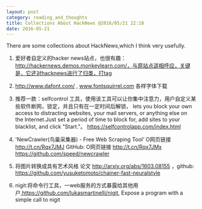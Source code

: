 ```yaml
---
layout: post
category: reading_and_thoughts
title: Collections About HackNews @2016/05/21 22:18
date: 2016-05-21
---
```


There are some collections about HackNews,which I think very usefully.


1. 爱好者自定义的hacker news站点，也很有趣：http://hackernews.demos.monkeylearn.com/，与原站点遥相呼应，关键是，它还对hacknews进行了归类，打tag
	
2. http://www.dafont.com/  , www.fontsquirrel.com  各样字体下载 
	
3. 推荐一款：selfcontrol 工具，使用该工具可以让你集中注意力，用户自定义某些软件断网，锁定，并且只有在一定时间后解锁， lets you block your own access to distracting websites, your mail servers, or anything else on the Internet.Just set a period of time to block for, add sites to your blacklist, and click "Start."。 https://selfcontrolapp.com/index.html 
	
4. 'NewCrawler(鸟巢采集器) - Free Web Scraping Tool' O网页链接 http://t.cn/Rqx7JMJ  GitHub: O网页链接 http://t.cn/Rqx7JMx https://github.com/speed/newcrawler
	
5. 将图片转换成具有艺术风格 论文 http://arxiv.org/abs/1603.08155  ，github: https://github.com/yusuketomoto/chainer-fast-neuralstyle
	
6. nigit:将命令行工具，一web服务的方式暴露给其他用户,https://github.com/lukasmartinelli/nigit, Expose a program with a simple call to nigit <script> to the web.[2016/4/22]
	
7. lobste.rs 一个类似于hacker news站点的程序员爱好站点：https://lobste.rs/，涵盖cs,database,machine learing,linux
	
8. sigrok，信号处理开源软件，The sigrok project aims at creating a portable, cross-platform, Free/Libre/Open-Source signal analysis software suite.https://sigrok.org/
	
9. golang smtp：实现发送邮件协议，golang smtp server that just writes every incoming email to a text file. https://github.com/andrewarrow/jungle_smtp ， 同时作者还实现了一个ftp服务paradise_ftp：paradise_ftp is a powerful, 100% native (golang) ftp server that is production ready. https://github.com/andrewarrow/paradise_ftp 
	
10. google code 2016入选列表，祝贺入选项目，https://summerofcode.withgoogle.com/organizations/，https://news.ycombinator.com/item?id=11554812
	
11. shogun机器学习工具包,Shogun - A Large Scale Machine Learning Toolbox: http://shogun.ml/page/about/project_description
	
12. Opera dmg direct download links (OS X),
（1）stable https://www.opera.com/download/get/?partner=www&opsys=MacOS&product=Opera
（2）beta https://www.opera.com/download/get/?partner=www&opsys=MacOS&product=Opera%20beta
（3）dev https://www.opera.com/download/get/?partner=www&opsys=MacOS&product=Opera%20developer
	
13. ios 模仿鱼冒泡的库,An Objective-C animation library used to create floating image views.oc代码：https://github.com/carleihar/JRMFloatingAnimation
	
14. 新的产品，例如苹果系列，基本上都是一年更新一次，每次新发布会都充满了好奇，激动，但是值不值得买呢？Not Buying It，The quest for a latest-and-greatest-itis cure… https://500ish.com/not-buying-it-b6af1fce2185#.2wo13anz8
	
15. 用于训练舞蹈的深度学习DNN，http://peltarion.com/creative-ai
	
16. 怎么样设置一个应用，使其系统开机时启动，通常想到的是创建cron任务，但是还有其他更好的方式，Run your programs at startup on Unix distributions，https://blog.ytotech.com/2016/04/23/debian-program-at-boot-time/
	
17. Opera VPN 是什么鬼？只是一个porxy而已：https://gist.github.com/spaze/558b7c4cd81afa7c857381254ae7bd10
	
18. 经典街机游戏OS X模拟器，Retro video game emulation for OS X http://openemu.org， github:https://github.com/OpenEmu/OpenEmu
	
19. 可移植的GUI库，ImGui[ Immediate Mode GUI] is a bloat-free graphical user interface library for C++。 Builded from sources (tested on Windows/Mac/Linux.https://github.com/warrenm/imgui
	
20. Using Doom as a tool for system administration,将DOOM游戏中作为一个系统管理员工具，https://www.cs.unm.edu/~dlchao/flake/doom/
	
21. 一个外国人眼中的Dafen Oil Painting Village 深圳大芬油画村 The Chaos and the Craftsmanship of Shenzhen (rexstjohn.com)http://rexstjohn.com/the-chaos-and-the-craftsmanship-of-shenzhen-part-ii/
	
22. findpaperwelove,http://findpaperswelove.com/#!/ 查找用户喜爱的论文。
	
23. linux内核揭秘，https://github.com/MintCN/linux-insides-zh
	
24. hacknews 跨平台客户端，支持linux,windows,mac,https://github.com/florian/HNClient,还支持各种快捷键。
	
25. 一款开源的mac os x，swift markedit编辑器，markoff：https://github.com/thoughtbot/Markoff
	
26. linux下类似mac os x的开源触摸板程序：https://github.com/Eventide/touchegg
	
27. 从命令行执行Objective-c 脚本(Run Objective-C source code from terminal.)：Tricertops/Objective-Script，github:https://github.com/Tricertops/Objective-Script
	
28. 机器学习：Machine Learning for Artists (ml4a.github.io)，http://ml4a.github.io/classes/itp-S16/
	
29. 马尔科夫链，蒙特卡洛算法代码示例：Markov Chain Monte Carlo Sampling (galeascience.wordpress.com) https://galeascience.wordpress.com/2016/04/27/markov-chain-monte-carlo-sampling/  . from:ALEXANDER GALEA'S BLOG[Python, science, stats] blog
	
30. 基于nodejs ，linux平台下的slack客户端：A Slack client for Linux. Install with npm. Works with Ubuntu, Fedora, Mint, CentOS, Debian etc。https://github.com/plaidchat/plaidchat
	
31. Xamarin open source：Xamarin Open-Sourced (xamarin.com)：http://open.xamarin.com/
	
32. datatau一个类似于hacker news的信息站点，http://www.datatau.com/，ios客户端：https://itunes.apple.com/us/app/datatau-client/id1107657429?mt=8
	
33. grep命令使用：http://www.cyberciti.biz/faq/grep-command-in-unix-to-search-in-subdirectories-examples/，linux shell command 命令tutorial：https://bash.cyberciti.biz/guide/Main_Page
	
34. try!swift 会议网站代码：try! Swift conference site，github:https://github.com/tryswift/trySwift
	
35. 统计机器学习by CMU:"Statistical Machine Learning 10-702/36-702, Spring 2016, CMU" by Larry Wasserman O网页链接 video:O网页链接 云:O网页链接：http://t.cn/RqjsKHP， 课程主页：http://t.cn/RZuZqKt
	
36. Postgres.app,opensource postgreSQL客户启动管理工具：https://github.com/PostgresApp/PostgresApp
	
37. LED控制器（analog RGB LED strips），Arduino，Show HN: LuxBase – Open-Source Smart Lighting Control System (github.com),github:https://github.com/kienankb/LuxBase
	
38. Bilibili视频直播框架：ijkplayer，github地址：https://github.com/Bilibili/ijkplayer，接入iOS教程：http://www.jianshu.com/p/1f06b27b3ac0?hmsr=toutiao.io&utm_medium=toutiao.io&utm_source=toutiao.io
	
39. iTunes课程，How to Start a Startup:https://itunes.apple.com/us/course/how-to-start-a-startup/id951932247
	
40. iTunes课程:Developing iOS 9 Apps with Swift, 地址：https://itunes.apple.com/us/course/developing-ios-9-apps-swift/id1104579961
	
41. 开发mac os x桌面应用教程：http://cocoadevcentral.com/
	
42. Flask开发教程，基于python 3：https://www3.ntu.edu.sg/home/ehchua/programming/webprogramming/Python3_Flask.html
	
43. tvos开源项目，github：jameseunson/twitchy。tvOS Client for Twitch.tv：https://github.com/jameseunson/twitchy
	
44. 致力于提供安全邮件Lavabit宣布开源，github提供其服务器代码： Lavabit, newly famous for being the secure e-mail service used by the National。gitbub:https://github.com/lavabit
	
45. reddit数据集，内容包括~ 1.7 billion comments @ 250 GB compressed. bz2压缩文件5.08G,This will give you guys an opportunity to examine the data. The file is structured with JSON blocks delimited by new lines (\n).磁力下载链接：magnet:?xt=urn:btih:7690f71ea949b868080401c749e878f98de34d3d&dn=reddit%5Fdata&tr=http%3A%2F%2Ftracker.pushshift.io%3A6969%2Fannounce&tr=udp%3A%2F%2Ftracker.openbittorrent.com%3A80
（从2007-2015年），数据处理工具：https://github.com/dewarim/reddit-data-tools
	
46. 中华经典诗文演义正义：http://blog.udn.com/m100227459/article，台湾版。
	
47. MenuMeters  is a set of CPU, memory, disk, and network monitoring tools for Mac OS X.OS X性能监控工具，git地址：https://github.com/yujitach/MenuMeters，介绍地址：http://www.ragingmenace.com/index.html， 最新代码：http://www.ragingmenace.com/software/download/MenuMeters.tar.gz
	
48. product hunt Mac OS X客户端：The best new products, every day on Mac.github:https://github.com/producthunt/producthunt-osx
	
49. Mac screensaver一款倒计时的mac app,Mac screensaver for counting down to a date.https://github.com/soffes/Countdown
	
50. Free Angular Bootstrap Admin Dashboard,一款bootsrap，angularjs的后台dashboard主题：https://github.com/akveo/blur-admin
	
51. gentelella 一款开源的 Bootstrap 3 管理员面板, Demo 地址：https://colorlib.com/polygon/gentelella/index.html，代码：https://github.com/puikinsh/gentelella
	
52. C语言，内联汇编：https://github.com/0xAX/linux-insides/blob/master/Theory/asm.md
	
53. golang，微服务框架：A standard library for microservices. http://gokit.io
	
54. 学习黑客方面的资料书籍汇总：Humble Book Bundle: Hacking Presented by No Starch Press (humblebundle.com)。website:https://www.humblebundle.com/books/no-starch-hacking-books
	
55. 电子书网站：http://www.smashwords.com/，提供mobi，pdf,epub
	
56. ZKInspector 可折叠的视图,类似Xcode中属性面板，github:https://github.com/alexzielenski/ZKInspector .from weibo @剑指人心
	
57. 《内核恐慌》(Kernel Panic) 是由 IPN 出品、吴涛和 Rio 做的播客。中文技术类podcast,目前国内较少的podcast主播栏目：http://ipn.li/kernelpanic/
	
58. 惊的速记mac app：https://github.com/scrod/nv/。Notational Velocity: modeless, mouseless Mac OS X note-taking application http://notational.net
	
59. 编译系统：Ninja:Ninja is a small build system with a focus on speed.github地址：https://ninja-build.org/
	
60. #Mac Opensource##Mac开源软件#  OSX 上一款轻量级To Do List 客户端,界面优美值得学习！  O网页链接    mac appstore下载 O网页链接
	
61. 机器学习会议ICLR 2016 论文的代码集合：O网页链接 感觉好彪悍呀，https://tensortalk.com/?cat=conference-iclr-2016
	
62. Mac-T3Xpander:
Mac-T3Xpander is an OSX/Cocoa drag 'n drop utility for expanding t3x files. T3x files are used in TYPO3 to pack and distribute TYPO3 extensions.  github:https://github.com/Lingewoud/Mac-T3Xpander
	
63. A simple showcase how to create a simple OS X app in plain C without any Objective-C。github：https://github.com/jimon/osx_app_in_plain_c
	
64. angular2 style，angular2编码规范：https://angular.io/styleguide
	
65. Toil:python工作流a workflow engine entirely written in Python.pip地址:http://toil.readthedocs.io/en/latest/
	
66. Show HN: Go Actor Model, fast distributed actors for Golang (github.com)，地址：https://github.com/rogeralsing/gam，actor模式主要在java运用的比较多
	
67. Understanding the bin, sbin, usr/bin , usr/sbin split，理解bin, sbin,usr/bin,usr/sbin 目录的区别,from:http://lists.busybox.net/pipermail/busybox/2010-December/074114.html.  hn:https://news.ycombinator.com/item?id=11647304
	
68. beltex/dshb, OSX系统自带的系统监控工具（mac os x源码分析），from github:https://github.com/beltex/dshb
	
69. NCurses!:Text mode programming ain't dead yet! 一款控制台字符输出编程工具库，同时作者出了一本书籍The Programmer's Guide to NCurses。地址：http://www.c-for-dummies.com/ncurses/，gnu ncurses 6.0:http://www.gnu.org/software/ncurses/
	
70. 一款是的Android支持iMessage的应用，github:https://github.com/bboyairwreck/PieMessage
	
71. pirate/security-growler,:satellite: A Mac menubar app that notifies you whenever SSH, VNC, sudo, or other auth events occur. https://pirate.github.io/security-growler/ ，github：https://github.com/pirate/security-growler

72. 一款跨平台笔记应用：Note taking application, write down your thoughts.仓库地址：https://github.com/nuttyartist/notes，介绍地址：http://www.get-notes.com/#!contribute/cve1
	
73. 在mac menu bar 上显示日历：Itsycal is a tiny calendar for your Mac's menu bar. http://www.mowglii.com/itsycal，github:https://github.com/sfsam/itsycal?utm_content=bufferdb9aa&utm_medium=social&utm_source=twitter.com&utm_campaign=buffer
	
74. 将bing壁纸作为mac 电脑的壁纸mac app:https://github.com/josueespinosa/BingBackground-Mac
	
75. MacReFlower:mac端，pdf2kindle  裁剪软件，open source:https://github.com/fibasile/MacReFlower , @剑指人心
	
76. mac下的鼠标手势软件：Global mouse gesture for OS X https://github.com/MacGesture/MacGesture/wiki , @剑指人心
	
77. 吉卜力动画无偿公开制作软件OpenToonz 动画（2D）迷有望自己做大片，https://opentoonz.github.io/e/
	
78. MANUSKRIPT：Free #Scrivener #OpenSource alternative for Win/Mac
http://www.theologeek.ch/manuskript/ 
@olkesh #writing #writer #writingtools 手稿书籍编辑器
	
79. copyQ跨平台开源剪贴增强工具，reddit:https://www.reddit.com/domain/hluk.github.io/; github:https://hluk.github.io/CopyQ/
	
80. OctoMouse is a free and open-source application for MAC OSX that measures your mouse and keyboard activities. It is developed using Xcode and Cocoa framework in Objective-C. https://github.com/Takohi-Jona/OctoMouse
	
81. A fast, scalable, distributed game server framework for C++, include actor library, network library,can be used as a real time multiplayer game engine ( MMO RPG ), which plan to support C#/Python/Lua script, and support Unity3d, Cocos2dx, FlashAir client access. http://blog.noahframe.com/ sourcecode:https://github.com/ketoo/NoahGameFrame
	
82. 怎么样制作一款menubar的os x的应用,stackoverflow:http://stackoverflow.com/questions/3409985/how-to-create-a-menubar-application-for-mac,Answer:Popup:https://github.com/shpakovski/Popup.git, 可喜的是stackoverflow还提供了其他开源demo
	
83. 分布式机器学习课程：Distributed machine learning with communication constraints，书籍：http://www.eecs.berkeley.edu/Pubs/TechRpts/2016/EECS-2016-47.html、
	
84. 国内视频下载工具，支持linux,win,mac os x：https://github.com/EvilCult/Video-Downloader，度盘：http://pan.baidu.com/s/1gerXaxH#path=%252FApp-Public%252FVideo-Downloader%252FWin
	
85. 极其轻量级录屏软件：LICEcap #Windows #Mac
极轻量级、使用上也非常简单的的录屏软件，可以转成 GPF、可以随时暂停/重新录制。 http://www.cockos.com/licecap/， github:https://github.com/justinfrankel/licecap,录制好后保存成gif
	
86. 分级导航视图的例子mac os x ,https://github.com/Perspx/PXSourceList
	
87. 干货集中营，http://gank.io,mac OS X客户端：https://github.com/hujiaweibujidao/Gank，干货集中营主要分析一些移动开发方面的干货（gank.io）。
	
88. ios,side menu 控件：Animated side menu with customizable UI https://yalantis.com/?utm_source=github，https://github.com/Yalantis/Side-Menu.iOS   (swift)
	
89. ios k线图，github:https://github.com/yate1996/Y_Kline
	
90. 中文版ios weekly：http://weekly.ios-wiki.com/，当前未更新
	
91. 汇编语言基础教程x86，https://www.nayuki.io/page/a-fundamental-introduction-to-x86-assembly-programming，参考文献中相关课程：http://www.cs.virginia.edu/~evans/cs216/guides/x86.html
	
92. 国内高等学校名单库：https://github.com/WenryXu/ChinaUniversity，全国高等学校共计 2845 所，其中：普通高等学校 2553 所（含独立设置民办普通高校 447 所，独立学院 275 所，中外合作办学 7 所），成人高等学校 292 所（json格式）
	
93. 开源电商Android app:https://github.com/openshopio/openshop.io-android,简介：http://openshop.io/，有Android端，ios端，并且提供各类模板以供用户更改（MIT licence）
	
94. h5微信宣传类app模板：wechat-h5-boilerplate，https://github.com/panteng/wechat-h5-boilerplate
	
95. Mononoki – A Font for Programming and Code Review (madmalik.github.io)，site：https://madmalik.github.io/mononoki/,github:https://github.com/madmalik/mononoki
	
96. rainyear/tornado-mvc,Tornado x MVC,from : https://github.com/rainyear/tornado-mvc
	
97. 节操出精品：hashids-java，id生成器，让你不再使用诸如1,2,3,4这样low逼的id，github:https://github.com/jiecao-fm/hashids-java,from:http://jiecao.fm/
	
98. Visual Python profiler，python程序性能分析r热图显示插件，from github,nvdv/vprof,https://github.com/nvdv/vprof
	
99. x64dbg: x86/x64 windows debugger开源windows debug调试器,http://x64dbg.com/，github:https://github.com/x64dbg/x64dbg
	
100. 编写linux工具，shell脚本编程的一些建议，from javier.io,http://javier.io/blog/en/2014/10/21/hints-in-writing-unix-tools-with-shell-scripting.html
	
101. Sentry 是一个实时的事件日志和聚合平台，基于 Django 构建。https://getsentry.com/welcome/
	
102. TACTIC,基于web项目资产管理软件，可定制二次开发，可以满足小型，中型团队，公司的需求
基于zookeeper+quartz/spring task的分布式任务调度组件 http://www.uncode.cn 
	
103. libui: a portable GUI library for C，https://github.com/andlabs/libui
	
shell脚本编写guide:https://github.com/chilicuil/learn/blob/master/sh/guideline.md,文档中给出了相关shell编写的一些基本建议，可以起到很好的规范作用。